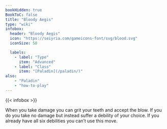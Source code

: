 ```yaml
---
bookHidden: true
BookToC: false
title: "Bloody Aegis"
type: "wiki"
infobox:
  header: "Bloody Aegis"
  icon: "https://seiyria.com/gameicons-font/svg/blood.svg"
  iconSize: 50

  labels:
    - label: "Type"
      item: "Advanced"
    - label: "Class"
      item: "[Paladin](/paladin/)"
also:
    - "Paladin"
    - "how-to-play"
---
```


{{< infobox >}}

When you take damage you can grit your teeth and accept the blow. If you do you take no damage but instead suffer a debility of your choice. If you already have all six debilities you can’t use this move.